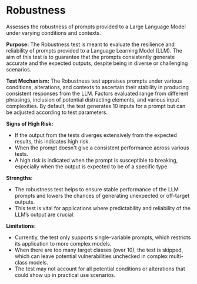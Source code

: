 # Robustness

Assesses the robustness of prompts provided to a Large Language Model under varying conditions and contexts.

**Purpose:**
The Robustness test is meant to evaluate the resilience and reliability of prompts provided to a Language Learning
Model (LLM). The aim of this test is to guarantee that the prompts consistently generate accurate and the expected
outputs, despite being in diverse or challenging scenarios.

**Test Mechanism:**
The Robustness test appraises prompts under various conditions, alterations, and contexts to ascertain their
stability in producing consistent responses from the LLM. Factors evaluated range from different phrasings,
inclusion of potential distracting elements, and various input complexities. By default, the test generates 10
inputs for a prompt but can be adjusted according to test parameters.

**Signs of High Risk:**

- If the output from the tests diverges extensively from the expected results, this indicates high risk.
- When the prompt doesn't give a consistent performance across various tests.
- A high risk is indicated when the prompt is susceptible to breaking, especially when the output is expected to be
of a specific type.

**Strengths:**

- The robustness test helps to ensure stable performance of the LLM prompts and lowers the chances of generating
unexpected or off-target outputs.
- This test is vital for applications where predictability and reliability of the LLM’s output are crucial.

**Limitations:**

- Currently, the test only supports single-variable prompts, which restricts its application to more complex models.
- When there are too many target classes (over 10), the test is skipped, which can leave potential vulnerabilities
unchecked in complex multi-class models.
- The test may not account for all potential conditions or alterations that could show up in practical use
scenarios.